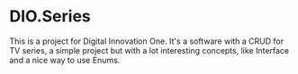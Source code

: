 # DIO.Series
This is a project for Digital Innovation One.
It's a software with a CRUD for TV series, a simple project but with a lot interesting concepts, like Interface and a nice way to use Enums.
